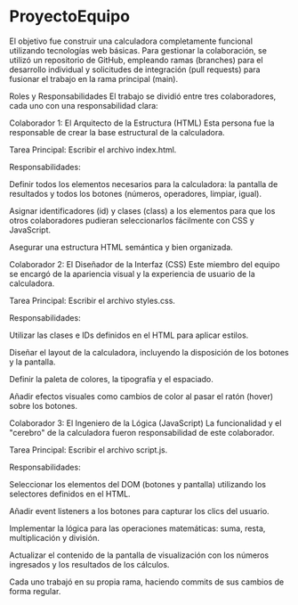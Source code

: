 # ProyectoEquipo

El objetivo fue construir una calculadora completamente funcional utilizando tecnologías web básicas. Para gestionar la colaboración, se utilizó un repositorio de GitHub, empleando ramas (branches) para el desarrollo individual y solicitudes de integración (pull requests) para fusionar el trabajo en la rama principal (main).

Roles y Responsabilidades
El trabajo se dividió entre tres colaboradores, cada uno con una responsabilidad clara:

Colaborador 1: El Arquitecto de la Estructura (HTML)
Esta persona fue la responsable de crear la base estructural de la calculadora.

Tarea Principal: Escribir el archivo index.html.

Responsabilidades:

Definir todos los elementos necesarios para la calculadora: la pantalla de resultados y todos los botones (números, operadores, limpiar, igual).

Asignar identificadores (id) y clases (class) a los elementos para que los otros colaboradores pudieran seleccionarlos fácilmente con CSS y JavaScript.

Asegurar una estructura HTML semántica y bien organizada.

Colaborador 2: El Diseñador de la Interfaz (CSS)
Este miembro del equipo se encargó de la apariencia visual y la experiencia de usuario de la calculadora.

Tarea Principal: Escribir el archivo styles.css.

Responsabilidades:

Utilizar las clases e IDs definidos en el HTML para aplicar estilos.

Diseñar el layout de la calculadora, incluyendo la disposición de los botones y la pantalla.

Definir la paleta de colores, la tipografía y el espaciado.

Añadir efectos visuales como cambios de color al pasar el ratón (hover) sobre los botones.

Colaborador 3: El Ingeniero de la Lógica (JavaScript)
La funcionalidad y el "cerebro" de la calculadora fueron responsabilidad de este colaborador.

Tarea Principal: Escribir el archivo script.js.

Responsabilidades:

Seleccionar los elementos del DOM (botones y pantalla) utilizando los selectores definidos en el HTML.

Añadir event listeners a los botones para capturar los clics del usuario.

Implementar la lógica para las operaciones matemáticas: suma, resta, multiplicación y división.

Actualizar el contenido de la pantalla de visualización con los números ingresados y los resultados de los cálculos.

Cada uno trabajó en su propia rama, haciendo commits de sus cambios de forma regular.
 
